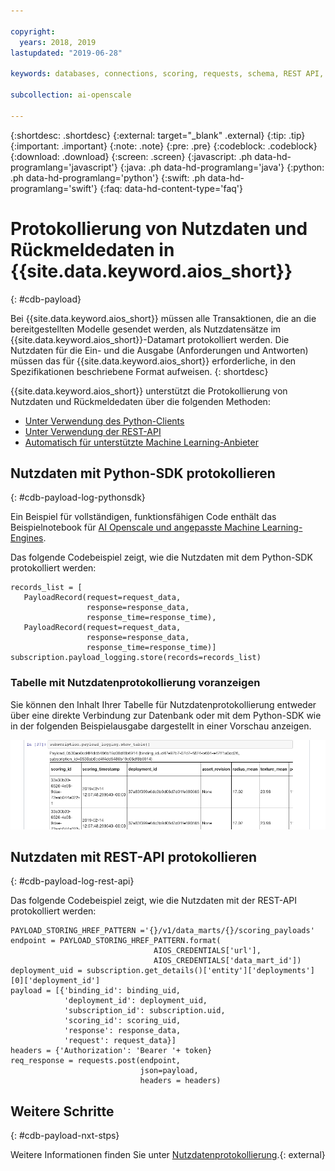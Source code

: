 ```yaml
---

copyright:
  years: 2018, 2019
lastupdated: "2019-06-28"

keywords: databases, connections, scoring, requests, schema, REST API, API

subcollection: ai-openscale

---
```


{:shortdesc: .shortdesc}
{:external: target="_blank" .external}
{:tip: .tip}
{:important: .important}
{:note: .note}
{:pre: .pre}
{:codeblock: .codeblock}
{:download: .download}
{:screen: .screen}
{:javascript: .ph data-hd-programlang='javascript'}
{:java: .ph data-hd-programlang='java'}
{:python: .ph data-hd-programlang='python'}
{:swift: .ph data-hd-programlang='swift'}
{:faq: data-hd-content-type='faq'}

# Protokollierung von Nutzdaten und Rückmeldedaten in {{site.data.keyword.aios_short}}
{: #cdb-payload}

Bei {{site.data.keyword.aios_short}} müssen alle Transaktionen, die an die bereitgestellten Modelle gesendet werden, als Nutzdatensätze im {{site.data.keyword.aios_short}}-Datamart protokolliert werden. Die Nutzdaten für die Ein- und die Ausgabe (Anforderungen und Antworten) müssen das für {{site.data.keyword.aios_short}} erforderliche, in den Spezifikationen beschriebene Format aufweisen.
{: shortdesc}

{{site.data.keyword.aios_short}} unterstützt die Protokollierung von Nutzdaten und Rückmeldedaten über die folgenden Methoden:

- [Unter Verwendung des Python-Clients](/docs/services/ai-openscale?topic=ai-openscale-cdb-payload#cdb-payload-log-pythonsdk)
- [Unter Verwendung der REST-API](/docs/services/ai-openscale?topic=ai-openscale-cdb-payload#cdb-payload-log-rest-api)
- [Automatisch für unterstützte Machine Learning-Anbieter](/docs/services/ai-openscale?topic=ai-openscale-fmrk-workaround-pyld-lg)

## Nutzdaten mit Python-SDK protokollieren
{: #cdb-payload-log-pythonsdk}

Ein Beispiel für vollständigen, funktionsfähigen Code enthält das Beispielnotebook für [AI Openscale und angepasste Machine Learning-Engines](https://github.com/pmservice/ai-openscale-tutorials/blob/master/notebooks/AI%20OpenScale%20and%20Custom%20ML%20Engine.ipynb).

Das folgende Codebeispiel zeigt, wie die Nutzdaten mit dem Python-SDK protokolliert werden:

```
records_list = [
   PayloadRecord(request=request_data, 
                 response=response_data,
                 response_time=response_time), 
   PayloadRecord(request=request_data,
                 response=response_data,
                 response_time=response_time)]
subscription.payload_logging.store(records=records_list)
```

### Tabelle mit Nutzdatenprotokollierung voranzeigen

Sie können den Inhalt Ihrer Tabelle für Nutzdatenprotokollierung entweder über eine direkte Verbindung zur Datenbank oder mit dem Python-SDK wie in der folgenden Beispielausgabe dargestellt in einer Vorschau anzeigen. 

![Beispielausgabe der Tabelle für Nutzdatenprotokollierung mit dem Python-SDK](images/wosntbok.png)


## Nutzdaten mit REST-API protokollieren
{: #cdb-payload-log-rest-api}

Das folgende Codebeispiel zeigt, wie die Nutzdaten mit der REST-API protokolliert werden:

```
PAYLOAD_STORING_HREF_PATTERN ='{}/v1/data_marts/{}/scoring_payloads'
endpoint = PAYLOAD_STORING_HREF_PATTERN.format(
                                AIOS_CREDENTIALS['url'], 
                                AIOS_CREDENTIALS['data_mart_id'])
deployment_uid = subscription.get_details()['entity']['deployments'][0]['deployment_id']
payload = [{'binding_id': binding_uid, 
            'deployment_id': deployment_uid,
            'subscription_id': subscription.uid,
            'scoring_id': scoring_uid,
            'response': response_data,
            'request': request_data}]
headers = {'Authorization': 'Bearer '+ token}
req_response = requests.post(endpoint, 
                             json=payload,
                             headers = headers)
```



## Weitere Schritte
{: #cdb-payload-nxt-stps}

Weitere Informationen finden Sie unter [Nutzdatenprotokollierung](http://aiopenscale-api.mybluemix.net/#/Payload%20Logging%20(Public%20API)/publishScoringPayload).{: external}


